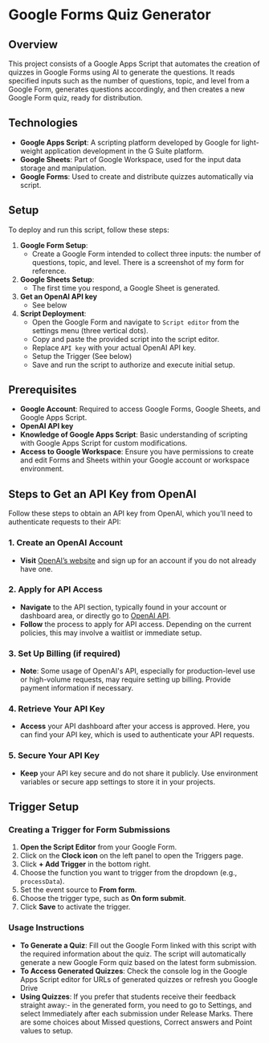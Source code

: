 # Google Forms Quiz Generator

## Overview
This project consists of a Google Apps Script that automates the creation of quizzes in Google Forms using AI to generate the questions. It reads specified inputs such as the number of questions, topic, and level from a Google Form, generates questions accordingly, and then creates a new Google Form quiz, ready for distribution.

## Technologies
- **Google Apps Script**: A scripting platform developed by Google for light-weight application development in the G Suite platform.
- **Google Sheets**: Part of Google Workspace, used for the input data storage and manipulation.
- **Google Forms**: Used to create and distribute quizzes automatically via script.

## Setup
To deploy and run this script, follow these steps:
1. **Google Form Setup**:
   - Create a Google Form intended to collect three inputs: the number of questions, topic, and level. There is a screenshot of my form for reference.
2. **Google Sheets Setup**:
   - The first time you respond, a Google Sheet is generated.
3. **Get an OpenAI API key**
   - See below
4. **Script Deployment**:
   - Open the Google Form and navigate to `Script editor` from the settings menu (three vertical dots).
   - Copy and paste the provided script into the script editor.
   - Replace `API key` with your actual OpenAI API key.
   - Setup the Trigger (See below)
   - Save and run the script to authorize and execute initial setup.

## Prerequisites
- **Google Account**: Required to access Google Forms, Google Sheets, and Google Apps Script.
- **OpenAI API key**
- **Knowledge of Google Apps Script**: Basic understanding of scripting with Google Apps Script for custom modifications.
- **Access to Google Workspace**: Ensure you have permissions to create and edit Forms and Sheets within your Google account or workspace environment.

## Steps to Get an API Key from OpenAI

Follow these steps to obtain an API key from OpenAI, which you'll need to authenticate requests to their API:

### 1. Create an OpenAI Account
- **Visit** [OpenAI’s website](https://www.openai.com/) and sign up for an account if you do not already have one.

### 2. Apply for API Access
- **Navigate** to the API section, typically found in your account or dashboard area, or directly go to [OpenAI API](https://platform.openai.com/signup).
- **Follow** the process to apply for API access. Depending on the current policies, this may involve a waitlist or immediate setup.

### 3. Set Up Billing (if required)
- **Note**: Some usage of OpenAI's API, especially for production-level use or high-volume requests, may require setting up billing. Provide payment information if necessary.

### 4. Retrieve Your API Key
- **Access** your API dashboard after your access is approved. Here, you can find your API key, which is used to authenticate your API requests.

### 5. Secure Your API Key
- **Keep** your API key secure and do not share it publicly. Use environment variables or secure app settings to store it in your projects.

## Trigger Setup

### Creating a Trigger for Form Submissions
1. **Open the Script Editor** from your Google Form.
2. Click on the **Clock icon** on the left panel to open the Triggers page.
3. Click **+ Add Trigger** in the bottom right.
4. Choose the function you want to trigger from the dropdown (e.g., `processData`).
5. Set the event source to **From form**.
6. Choose the trigger type, such as **On form submit**.
7. Click **Save** to activate the trigger.

### Usage Instructions
- **To Generate a Quiz**: Fill out the Google Form linked with this script with the required information about the quiz. The script will automatically generate a new Google Form quiz based on the latest form submission.
- **To Access Generated Quizzes**: Check the console log in the Google Apps Script editor for URLs of generated quizzes or refresh you Google Drive
- **Using Quizzes**: If you prefer that students receive their feedback straight away:- in the generated form, you need to go to Settings, and select Immediately after each submission under Release Marks. There are some choices about Missed questions, Correct answers and Point values to setup.
